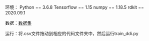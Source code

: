 环境：
Python == 3.6.8
Tensorflow == 1.15
numpy == 1.18.5
rdkit == 2020.09.1

数据：[数据集](http://wengzq-lab.cn/ddi/download.php)

运行：将.csv文件拖动到相应的代码文件夹中，然后运行train_ddi.py
